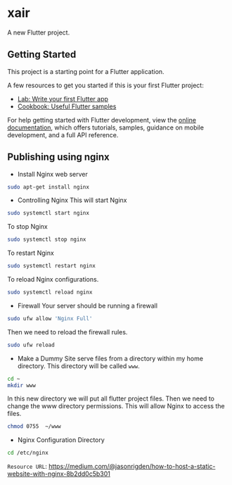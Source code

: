 # xair

A new Flutter project.

## Getting Started

This project is a starting point for a Flutter application.

A few resources to get you started if this is your first Flutter project:

- [Lab: Write your first Flutter app](https://docs.flutter.dev/get-started/codelab)
- [Cookbook: Useful Flutter samples](https://docs.flutter.dev/cookbook)

For help getting started with Flutter development, view the
[online documentation](https://docs.flutter.dev/), which offers tutorials,
samples, guidance on mobile development, and a full API reference.

## Publishing using nginx
- Install Nginx web server
```bash
sudo apt-get install nginx
```
- Controlling Nginx
This will start Nginx
```bash
sudo systemctl start nginx
```

To stop Nginx
```bash
sudo systemctl stop nginx
```

To restart Nginx
```bash
sudo systemctl restart nginx
```

To reload Nginx configurations.
```bash
sudo systemctl reload nginx
```
- Firewall
Your server should be running a firewall
```bash
sudo ufw allow 'Nginx Full'
```

Then we need to reload the firewall rules.
```bash
sudo ufw reload
```

- Make a Dummy Site
serve files from a directory within my home directory. This directory will be called `www`.
```bash
cd ~
mkdir www
```
In this new directory we will put all flutter project files.
Then we need to change the www directory permissions. This will allow Nginx to access the files.
```bash
chmod 0755  ~/www
```
- Nginx Configuration Directory
```bash
cd /etc/nginx
```

`Resource URL`:
https://medium.com/@jasonrigden/how-to-host-a-static-website-with-nginx-8b2dd0c5b301
